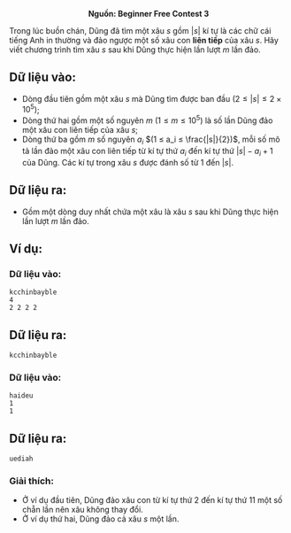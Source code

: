 **<center>Nguồn: Beginner Free Contest 3</center>**

Trong lúc buồn chán, Dũng đã tìm một xâu $s$ gồm $|s|$ kí tự là các chữ cái tiếng Anh in thường và đảo ngược một số xâu con **liên tiếp** của xâu $s$. Hãy viết chương trình tìm xâu $s$ sau khi Dũng thực hiện lần lượt $m$ lần đảo.

## Dữ liệu vào:
- Dòng đầu tiên gồm một xâu $s$ mà Dũng tìm được ban đầu $(2 ≤ |s| ≤ 2 × 10^5)$;
- Dòng thứ hai gồm một số nguyên $m$ $(1 ≤ m ≤ 10^5)$ là số lần Dũng đảo một xâu con liên tiếp của xâu $s$;
- Dòng thứ ba gồm $m$ số nguyên $a_i$ $(1 ≤ a_i ≤ \frac{|s|}{2})$, mỗi số mô tả lần đảo một xâu con liên tiếp từ kí tự thứ $a_i$ đến kí tự thứ $|s| − a_i + 1$ của Dũng. Các kí tự trong xâu $s$ được đánh số từ $1$ đến $|s|$.

## Dữ liệu ra:
- Gồm một dòng duy nhất chứa một xâu là xâu $s$ sau khi Dũng thực hiện lần lượt $m$ lần đảo.

## Ví dụ:
### Dữ liệu vào:
```
kcchinbayble
4
2 2 2 2
```

## Dữ liệu ra:
```
kcchinbayble
```

### Dữ liệu vào:
```
haideu
1
1
```

## Dữ liệu ra:
```
uediah
```

### Giải thích:
- Ở ví dụ đầu tiên, Dũng đảo xâu con từ kí tự thứ $2$ đến kí tự thứ $11$ một số chẵn lần nên xâu không thay đổi.
- Ở ví dụ thứ hai, Dũng đảo cả xâu $s$ một lần.